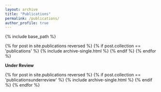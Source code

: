 ```yaml
---
layout: archive
title: "Publications"
permalink: /publications/
author_profile: true
---
```


{% include base_path %}

{% for post in site.publications reversed %}
  {% if post.collection == 'publications' %}
    {% include archive-single.html %}
    {% endif %}
{% endfor %}

**Under Review**

{% for post in site.publications reversed %}
  {% if post.collection == 'publicationsunderreview' %}
    {% include archive-single.html %}
    {% endif %}
{% endfor %}
